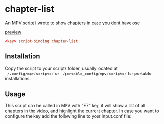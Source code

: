 # chapter-list
An MPV script i wrote to show chapters in case you dont have osc

[preview](images/image.png)

```conf
<key> script-binding chapter-list
```

## Installation
Copy the script to your scripts folder, usually located at `~/.config/mpv/scripts/` or `~/portable_config/mpv/scripts/` for portable installations.

## Usage
This script can be called in MPV with "F7" key, it will show a list of all chapters in the video, and highlight the current chapter. In case you want to configure the key add the following line to your input.conf file:
